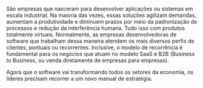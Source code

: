 






São empresas que nasceram para desenvolver aplicações ou sistemas em escala industrial. Na maioria das vezes, essas soluções agilizam demandas, aumentam a produtividade e diminuem prazos por meio da padronização de processos e redução da interferência humana. Tudo isso com produtos totalmente virtuais.
Normalmente, as empresas desenvolvedoras de software que trabalham dessa maneira atendem os mais diversos perfis de clientes, pontuais ou recorrentes. 
Inclusive, o modelo de recorrência é fundamental para os negócios que atuam no modelo SaaS e B2B (Business to Business, ou venda diretamente de empresas para empresas).


Agora que o software vai transformando todos os setores da economia, os líderes precisam recorrer a um novo manual de estratégia.